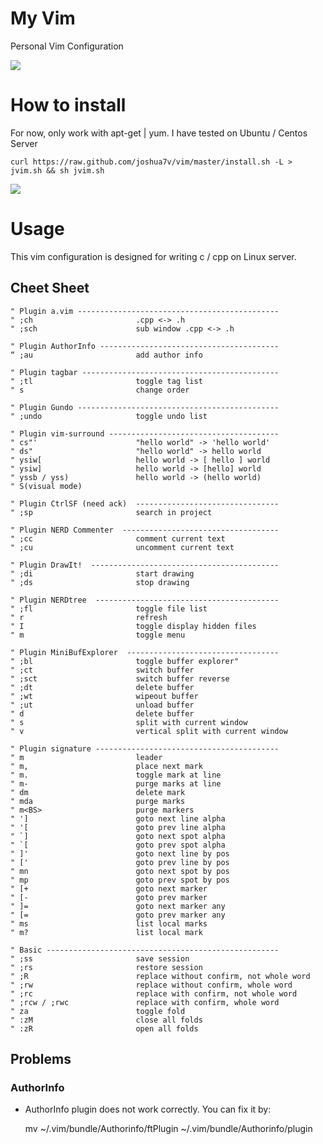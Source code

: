 # My Vim

Personal Vim Configuration

![](http://7xjjcp.com1.z0.glb.clouddn.com/github_vim-screenshot.png)

# How to install

For now, only work with apt-get | yum. I have tested on Ubuntu / Centos Server

    curl https://raw.github.com/joshua7v/vim/master/install.sh -L > jvim.sh && sh jvim.sh

![](http://7xjjcp.com1.z0.glb.clouddn.com/github_vim-install.png)

# Usage

This vim configuration is designed for writing c / cpp on Linux server.

## Cheet Sheet

```vimscript
" Plugin a.vim ---------------------------------------------
" ;ch                       .cpp <-> .h
" ;sch                      sub window .cpp <-> .h

" Plugin AuthorInfo ----------------------------------------
“ ;au                       add author info

" Plugin tagbar --------------------------------------------
" ;tl                       toggle tag list
" s                         change order

" Plugin Gundo ---------------------------------------------
" ;undo                     toggle undo list

" Plugin vim-surround --------------------------------------
" cs"'                      "hello world" -> 'hello world'
" ds"                       "hello world" -> hello world
" ysiw[                     hello world -> [ hello ] world
" ysiw]                     hello world -> [hello] world
" yssb / yss)               hello world -> (hello world)
" S(visual mode)

" Plugin CtrlSF (need ack)  --------------------------------
" ;sp                       search in project

" Plugin NERD Commenter  -----------------------------------
" ;cc                       comment current text
" ;cu                       uncomment current text

" Plugin DrawIt!  ------------------------------------------
" ;di                       start drawing
" ;ds                       stop drawing

" Plugin NERDtree  -----------------------------------------
" ;fl                       toggle file list
" r                         refresh
" I                         toggle display hidden files
" m                         toggle menu

" Plugin MiniBufExplorer  ----------------------------------
" ;bl                       toggle buffer explorer"
" ;ct                       switch buffer
" ;sct                      switch buffer reverse
" ;dt                       delete buffer
" ;wt                       wipeout buffer
" ;ut                       unload buffer
" d                         delete buffer
" s                         split with current window
" v                         vertical split with current window

" Plugin signature -----------------------------------------
" m                         leader
" m,                        place next mark
" m.                        toggle mark at line
" m-                        purge marks at line
" dm                        delete mark
" mda                       purge marks
" m<BS>                     purge markers
" ']                        goto next line alpha
" '[                        goto prev line alpha
" `]                        goto next spot alpha
" `[                        goto prev spot alpha
" ]'                        goto next line by pos
" ['                        goto prev line by pos
" mn                        goto next spot by pos
" mp                        goto prev spot by pos
" [+                        goto next marker
" [-                        goto prev marker
" ]=                        goto next marker any
" [=                        goto prev marker any
" ms                        list local marks
" m?                        list local mark

" Basic ----------------------------------------------------
" ;ss                       save session
" ;rs                       restore session
" ;R                        replace without confirm, not whole word
" ;rw                       replace without confirm, whole word
" ;rc                       replace with confirm, not whole word
" ;rcw / ;rwc               replace with confirm, whole word
" za                        toggle fold
" :zM                       close all folds
" :zR                       open all folds
```

## Problems

### AuthorInfo

- AuthorInfo plugin does not work correctly. You can fix it by:

    mv ~/.vim/bundle/Authorinfo/ftPlugin ~/.vim/bundle/Authorinfo/plugin

